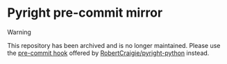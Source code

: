 # Pyright pre-commit mirror

> [!WARNING]
> This repository has been archived and is no longer maintained. Please use the [pre-commit hook](https://github.com/RobertCraigie/pyright-python?tab=readme-ov-file#pre-commit) offered by [RobertCraigie/pyright-python](https://github.com/RobertCraigie/pyright-python) instead.